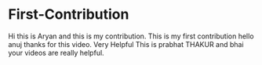# First-Contribution
Hi this is Aryan and this is my contribution.
This is my first contribution
hello anuj thanks for this video. Very Helpful
This is prabhat THAKUR and bhai your videos are really helpful.
